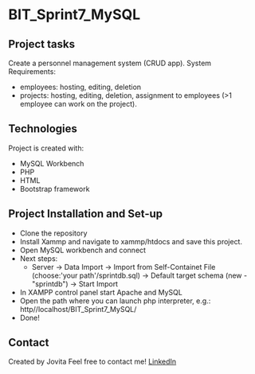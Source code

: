 # BIT_Sprint7_MySQL

## Project tasks

Create a personnel management system (CRUD app).
System Requirements:
- employees: hosting, editing, deletion
- projects: hosting, editing, deletion, assignment to employees (>1 employee can work on the project).  

## Technologies

Project is created with:

* MySQL Workbench
* PHP
* HTML
* Bootstrap framework 

## Project Installation and Set-up

* Clone the repository
* Install Xammp and navigate  to xammp/htdocs and save this project.
* Open MySQL workbench and connect
* Next steps:
    - Server -> Data Import -> Import from Self-Containet File (choose:'your path'/sprintdb.sql) -> Default target schema (new - "sprintdb") -> Start Import
* In XAMPP control panel start Apache and MySQL
* Open the path where you can launch php interpreter, e.g.: http//localhost/BIT_Sprint7_MySQL/
* Done!


## Contact
Created by Jovita Feel free to contact me! [LinkedIn](https://linkedin.com/in/jovita-s-496773219)